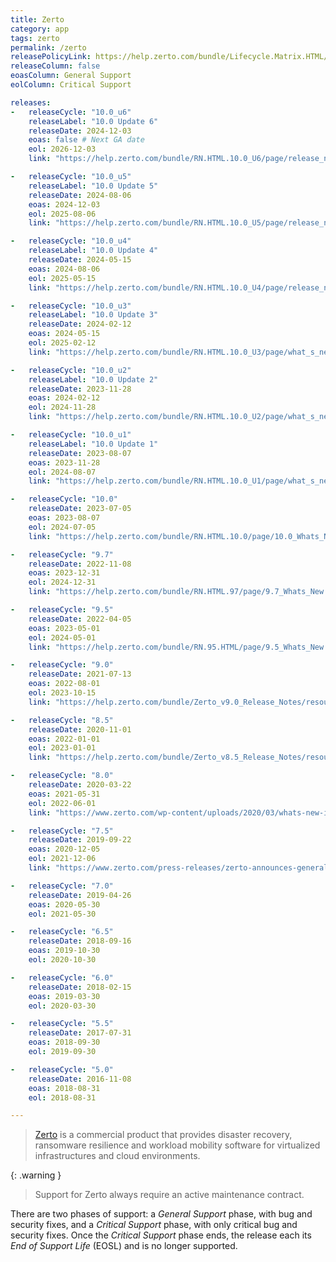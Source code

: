 ```yaml
---
title: Zerto
category: app
tags: zerto
permalink: /zerto
releasePolicyLink: https://help.zerto.com/bundle/Lifecycle.Matrix.HTML/page/product_version_lifecycle_matrix_for_zerto.html
releaseColumn: false
eoasColumn: General Support
eolColumn: Critical Support

releases:
-   releaseCycle: "10.0_u6"
    releaseLabel: "10.0 Update 6"
    releaseDate: 2024-12-03
    eoas: false # Next GA date
    eol: 2026-12-03
    link: "https://help.zerto.com/bundle/RN.HTML.10.0_U6/page/release_notes_for_zerto_10_0_update_6.html"

-   releaseCycle: "10.0_u5"
    releaseLabel: "10.0 Update 5"
    releaseDate: 2024-08-06
    eoas: 2024-12-03
    eol: 2025-08-06
    link: "https://help.zerto.com/bundle/RN.HTML.10.0_U5/page/release_notes_for_zerto_10_0_update_5.html"

-   releaseCycle: "10.0_u4"
    releaseLabel: "10.0 Update 4"
    releaseDate: 2024-05-15
    eoas: 2024-08-06
    eol: 2025-05-15
    link: "https://help.zerto.com/bundle/RN.HTML.10.0_U4/page/release_notes_for_zerto_10_0_update_4.html"

-   releaseCycle: "10.0_u3"
    releaseLabel: "10.0 Update 3"
    releaseDate: 2024-02-12
    eoas: 2024-05-15
    eol: 2025-02-12
    link: "https://help.zerto.com/bundle/RN.HTML.10.0_U3/page/what_s_new_in_zerto_10_0_update_3.html"

-   releaseCycle: "10.0_u2"
    releaseLabel: "10.0 Update 2"
    releaseDate: 2023-11-28
    eoas: 2024-02-12
    eol: 2024-11-28
    link: "https://help.zerto.com/bundle/RN.HTML.10.0_U2/page/what_s_new_in_zerto_10_0_update_2.html"

-   releaseCycle: "10.0_u1"
    releaseLabel: "10.0 Update 1"
    releaseDate: 2023-08-07
    eoas: 2023-11-28
    eol: 2024-08-07
    link: "https://help.zerto.com/bundle/RN.HTML.10.0_U1/page/what_s_new_in_zerto_10_0_update_1.html"

-   releaseCycle: "10.0"
    releaseDate: 2023-07-05
    eoas: 2023-08-07
    eol: 2024-07-05
    link: "https://help.zerto.com/bundle/RN.HTML.10.0/page/10.0_Whats_New.htm"

-   releaseCycle: "9.7"
    releaseDate: 2022-11-08
    eoas: 2023-12-31
    eol: 2024-12-31
    link: "https://help.zerto.com/bundle/RN.HTML.97/page/9.7_Whats_New.htm"

-   releaseCycle: "9.5"
    releaseDate: 2022-04-05
    eoas: 2023-05-01
    eol: 2024-05-01
    link: "https://help.zerto.com/bundle/RN.95.HTML/page/9.5_Whats_New.htm"

-   releaseCycle: "9.0"
    releaseDate: 2021-07-13
    eoas: 2022-08-01
    eol: 2023-10-15
    link: "https://help.zerto.com/bundle/Zerto_v9.0_Release_Notes/resource/Zerto_v9.0_Release_Notes.pdf"

-   releaseCycle: "8.5"
    releaseDate: 2020-11-01
    eoas: 2022-01-01
    eol: 2023-01-01
    link: "https://help.zerto.com/bundle/Zerto_v8.5_Release_Notes/resource/Zerto_v8.5_Release_Notes.pdf"

-   releaseCycle: "8.0"
    releaseDate: 2020-03-22
    eoas: 2021-05-31
    eol: 2022-06-01
    link: "https://www.zerto.com/wp-content/uploads/2020/03/whats-new-in-zerto-8-0_DS.pdf"

-   releaseCycle: "7.5"
    releaseDate: 2019-09-22
    eoas: 2020-12-05
    eol: 2021-12-06
    link: "https://www.zerto.com/press-releases/zerto-announces-general-availability-of-zerto-7-5-raising-the-bar-for-continuous-data-protection/"

-   releaseCycle: "7.0"
    releaseDate: 2019-04-26
    eoas: 2020-05-30
    eol: 2021-05-30

-   releaseCycle: "6.5"
    releaseDate: 2018-09-16
    eoas: 2019-10-30
    eol: 2020-10-30

-   releaseCycle: "6.0"
    releaseDate: 2018-02-15
    eoas: 2019-03-30
    eol: 2020-03-30

-   releaseCycle: "5.5"
    releaseDate: 2017-07-31
    eoas: 2018-09-30
    eol: 2019-09-30

-   releaseCycle: "5.0"
    releaseDate: 2016-11-08
    eoas: 2018-08-31
    eol: 2018-08-31

---
```


> [Zerto](https://www.zerto.com/zerto-platform/overview/) is a commercial product that provides
> disaster recovery, ransomware resilience and workload mobility software for virtualized
> infrastructures and cloud environments.

{: .warning }
> Support for Zerto always require an active maintenance contract.

There are two phases of support: a _General Support_ phase, with bug and security fixes, and a
_Critical Support_ phase, with only critical bug and security fixes. Once the _Critical Support_
phase ends, the release each its _End of Support Life_ (EOSL) and is no longer supported.
